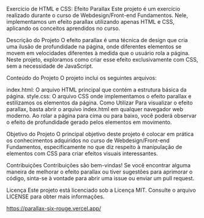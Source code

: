 Exercício de HTML e CSS: Efeito Parallax
Este projeto é um exercício realizado durante o curso de Webdesign/Front-end Fundamentos. Nele, implementamos um efeito parallax utilizando apenas HTML e CSS, aplicando os conceitos aprendidos no curso.

Descrição do Projeto
O efeito parallax é uma técnica de design que cria uma ilusão de profundidade na página, onde diferentes elementos se movem em velocidades diferentes à medida que o usuário rola a página. Neste projeto, exploramos como criar esse efeito exclusivamente com CSS, sem a necessidade de JavaScript.

Conteúdo do Projeto
O projeto inclui os seguintes arquivos:

index.html: O arquivo HTML principal que contém a estrutura básica da página.
style.css: O arquivo CSS onde implementamos o efeito parallax e estilizamos os elementos da página.
Como Utilizar
Para visualizar o efeito parallax, basta abrir o arquivo index.html em qualquer navegador web moderno. Ao rolar a página para cima ou para baixo, você poderá observar o efeito de profundidade gerado pelos elementos em movimento.

Objetivo do Projeto
O principal objetivo deste projeto é colocar em prática os conhecimentos adquiridos no curso de Webdesign/Front-end Fundamentos, especificamente no que diz respeito à manipulação de elementos com CSS para criar efeitos visuais interessantes.

Contribuições
Contribuições são bem-vindas! Se você encontrar alguma maneira de melhorar o efeito parallax ou tiver sugestões para aprimorar o código, sinta-se à vontade para abrir uma issue ou enviar um pull request.

Licença
Este projeto está licenciado sob a Licença MIT. Consulte o arquivo LICENSE para obter mais informações.



https://parallax-six-rouge.vercel.app/
